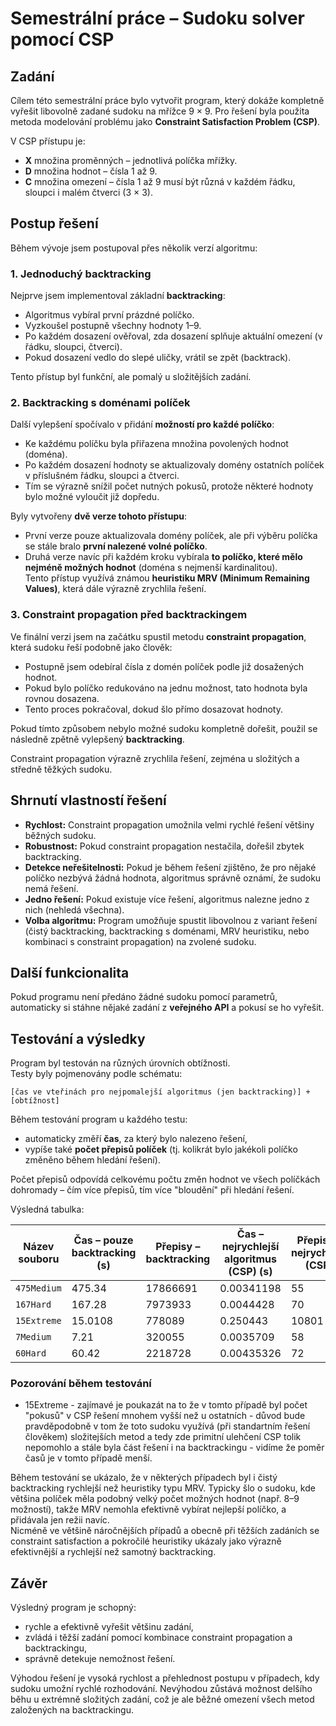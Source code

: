 # Semestrální práce – Sudoku solver pomocí CSP

## Zadání
Cílem této semestrální práce bylo vytvořit program, který dokáže kompletně vyřešit libovolně zadané sudoku na mřížce 9 × 9. Pro řešení byla použita metoda modelování problému jako **Constraint Satisfaction Problem (CSP)**.

V CSP přístupu je:
- **X** množina proměnných – jednotlivá políčka mřížky.
- **D** množina hodnot – čísla 1 až 9.
- **C** množina omezení – čísla 1 až 9 musí být různá v každém řádku, sloupci i malém čtverci (3 × 3).

## Postup řešení

Během vývoje jsem postupoval přes několik verzí algoritmu:

### 1. Jednoduchý backtracking
Nejprve jsem implementoval základní **backtracking**:
- Algoritmus vybíral první prázdné políčko.
- Vyzkoušel postupně všechny hodnoty 1–9.
- Po každém dosazení ověřoval, zda dosazení splňuje aktuální omezení (v řádku, sloupci, čtverci).
- Pokud dosazení vedlo do slepé uličky, vrátil se zpět (backtrack).

Tento přístup byl funkční, ale pomalý u složitějších zadání.

### 2. Backtracking s doménami políček
Další vylepšení spočívalo v přidání **možností pro každé políčko**:
- Ke každému políčku byla přiřazena množina povolených hodnot (doména).
- Po každém dosazení hodnoty se aktualizovaly domény ostatních políček v příslušném řádku, sloupci a čtverci.
- Tím se výrazně snížil počet nutných pokusů, protože některé hodnoty bylo možné vyloučit již dopředu.

Byly vytvořeny **dvě verze tohoto přístupu**:
- První verze pouze aktualizovala domény políček, ale při výběru políčka se stále bralo **první nalezené volné políčko**.
- Druhá verze navíc při každém kroku vybírala **to políčko, které mělo nejméně možných hodnot** (doména s nejmenší kardinalitou).  
  Tento přístup využívá známou **heuristiku MRV (Minimum Remaining Values)**, která dále výrazně zrychlila řešení.


### 3. Constraint propagation před backtrackingem
Ve finální verzi jsem na začátku spustil metodu **constraint propagation**, která sudoku řeší podobně jako člověk:
- Postupně jsem odebíral čísla z domén políček podle již dosažených hodnot.
- Pokud bylo políčko redukováno na jednu možnost, tato hodnota byla rovnou dosazena.
- Tento proces pokračoval, dokud šlo přímo dosazovat hodnoty.

Pokud tímto způsobem nebylo možné sudoku kompletně dořešit, použil se následně zpětně vylepšený **backtracking**.

Constraint propagation výrazně zrychlila řešení, zejména u složitých a středně těžkých sudoku.

## Shrnutí vlastností řešení

- **Rychlost:** Constraint propagation umožnila velmi rychlé řešení většiny běžných sudoku.
- **Robustnost:** Pokud constraint propagation nestačila, dořešil zbytek backtracking.
- **Detekce neřešitelnosti:** Pokud je během řešení zjištěno, že pro nějaké políčko nezbývá žádná hodnota, algoritmus správně oznámí, že sudoku nemá řešení.
- **Jedno řešení:** Pokud existuje více řešení, algoritmus nalezne jedno z nich (nehledá všechna).
- **Volba algoritmu:** Program umožňuje spustit libovolnou z variant řešení (čistý backtracking, backtracking s doménami, MRV heuristiku, nebo kombinaci s constraint propagation) na zvolené sudoku.


## Další funkcionalita

Pokud programu není předáno žádné sudoku pomocí parametrů, automaticky si stáhne nějaké zadání z **veřejného API** a pokusí se ho vyřešit.

## Testování a výsledky

Program byl testován na různých úrovních obtížnosti.  
Testy byly pojmenovány podle schématu:

```
[čas ve vteřinách pro nejpomalejší algoritmus (jen backtracking)] + [obtížnost]
```

Během testování program u každého testu:
- automaticky změří **čas**, za který bylo nalezeno řešení,
- vypíše také **počet přepisů políček** (tj. kolikrát bylo jakékoli políčko změněno během hledání řešení).

Počet přepisů odpovídá celkovému počtu změn hodnot ve všech políčkách dohromady – čím více přepisů, tím více "bloudění" při hledání řešení.

Výsledná tabulka:

| Název souboru      | Čas – pouze backtracking (s) | Přepisy – backtracking |  Čas – nejrychlejší algoritmus (CSP) (s) | Přepisy – nejrychlejší (CSP) |
|------------------|-------------------------------|-----------------------------------|-------------------------|-------------------------|
| `475Medium`      | 475.34                        | 17866691                              | 0.00341198                   | 55                     |
| `167Hard`     | 167.28                          | 7973933                              | 0.0044428                     | 70                      |
| `15Extreme`      | 15.0108                         | 778089                              | 0.250443                    | 10801                     |
| `7Medium`  | 7.21                         | 320055                              | 0.0035709                    | 58                     |
| `60Hard`  | 60.42                         | 2218728                              | 0.00435326                    | 72                     |

### Pozorování během testování

- 15Extreme - zajímavé je poukazát na to že v tomto případě byl počet "pokusů" v CSP řešení mnohem vyšší než u ostatních - důvod bude pravděpodobně v tom že toto sudoku využívá (při standartním řešení člověkem) složitejších metod a tedy zde primitní ulehčení CSP tolik nepomohlo a stále byla část řešení i na backtrackingu - vidíme že poměr časů je v tomto případě menší. 

Během testování se ukázalo, že v některých případech byl i čistý backtracking rychlejší než heuristiky typu MRV. Typicky šlo o sudoku, kde většina políček měla podobný velký počet možných hodnot (např. 8–9 možností), takže MRV nemohla efektivně vybírat nejlepší políčko, a přidávala jen režii navíc.  
Nicméně ve většině náročnějších případů a obecně při těžších zadáních se constraint satisfaction a pokročilé heuristiky ukázaly jako výrazně efektivnější a rychlejší než samotný backtracking.


## Závěr

Výsledný program je schopný:
- rychle a efektivně vyřešit většinu zadání,
- zvládá i těžší zadání pomocí kombinace constraint propagation a backtrackingu,
- správně detekuje nemožnost řešení.

Výhodou řešení je vysoká rychlost a přehlednost postupu v případech, kdy sudoku umožní rychlé rozhodování. Nevýhodou zůstává možnost delšího běhu u extrémně složitých zadání, což je ale běžné omezení všech metod založených na backtrackingu.
